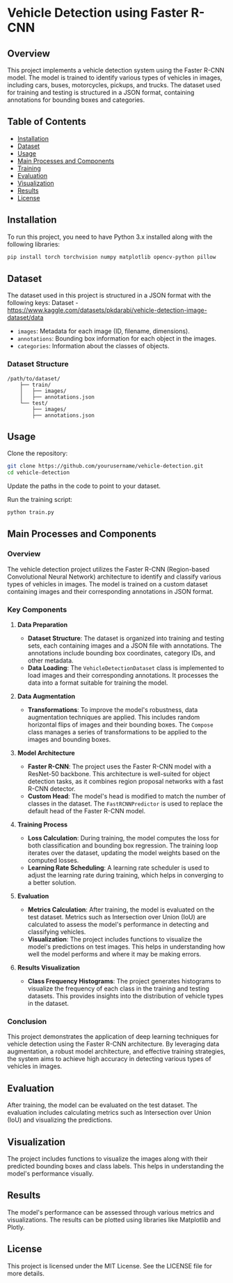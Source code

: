 # Vehicle Detection using Faster R-CNN

## Overview
This project implements a vehicle detection system using the Faster R-CNN model. The model is trained to identify various types of vehicles in images, including cars, buses, motorcycles, pickups, and trucks. The dataset used for training and testing is structured in a JSON format, containing annotations for bounding boxes and categories.

## Table of Contents
- [Installation](#installation)
- [Dataset](#dataset)
- [Usage](#usage)
- [Main Processes and Components](#main-processes-and-components)
- [Training](#training)
- [Evaluation](#evaluation)
- [Visualization](#visualization)
- [Results](#results)
- [License](#license)

## Installation
To run this project, you need to have Python 3.x installed along with the following libraries:

```bash
pip install torch torchvision numpy matplotlib opencv-python pillow
```

## Dataset
The dataset used in this project is structured in a JSON format with the following keys:
Dataset - https://www.kaggle.com/datasets/pkdarabi/vehicle-detection-image-dataset/data

- `images`: Metadata for each image (ID, filename, dimensions).
- `annotations`: Bounding box information for each object in the images.
- `categories`: Information about the classes of objects.

### Dataset Structure
```
/path/to/dataset/
    ├── train/
    │   ├── images/
    │   ├── annotations.json
    └── test/
        ├── images/
        ├── annotations.json
```

## Usage
Clone the repository:

```bash
git clone https://github.com/yourusername/vehicle-detection.git
cd vehicle-detection
```

Update the paths in the code to point to your dataset.

Run the training script:

```bash
python train.py
```

## Main Processes and Components

### Overview
The vehicle detection project utilizes the Faster R-CNN (Region-based Convolutional Neural Network) architecture to identify and classify various types of vehicles in images. The model is trained on a custom dataset containing images and their corresponding annotations in JSON format.

### Key Components

1. **Data Preparation**
   - **Dataset Structure**: The dataset is organized into training and testing sets, each containing images and a JSON file with annotations. The annotations include bounding box coordinates, category IDs, and other metadata.
   - **Data Loading**: The `VehicleDetectionDataset` class is implemented to load images and their corresponding annotations. It processes the data into a format suitable for training the model.

2. **Data Augmentation**
   - **Transformations**: To improve the model's robustness, data augmentation techniques are applied. This includes random horizontal flips of images and their bounding boxes. The `Compose` class manages a series of transformations to be applied to the images and bounding boxes.

3. **Model Architecture**
   - **Faster R-CNN**: The project uses the Faster R-CNN model with a ResNet-50 backbone. This architecture is well-suited for object detection tasks, as it combines region proposal networks with a fast R-CNN detector.
   - **Custom Head**: The model's head is modified to match the number of classes in the dataset. The `FastRCNNPredictor` is used to replace the default head of the Faster R-CNN model.

4. **Training Process**
   - **Loss Calculation**: During training, the model computes the loss for both classification and bounding box regression. The training loop iterates over the dataset, updating the model weights based on the computed losses.
   - **Learning Rate Scheduling**: A learning rate scheduler is used to adjust the learning rate during training, which helps in converging to a better solution.

5. **Evaluation**
   - **Metrics Calculation**: After training, the model is evaluated on the test dataset. Metrics such as Intersection over Union (IoU) are calculated to assess the model's performance in detecting and classifying vehicles.
   - **Visualization**: The project includes functions to visualize the model's predictions on test images. This helps in understanding how well the model performs and where it may be making errors.

6. **Results Visualization**
   - **Class Frequency Histograms**: The project generates histograms to visualize the frequency of each class in the training and testing datasets. This provides insights into the distribution of vehicle types in the dataset.

### Conclusion
This project demonstrates the application of deep learning techniques for vehicle detection using the Faster R-CNN architecture. By leveraging data augmentation, a robust model architecture, and effective training strategies, the system aims to achieve high accuracy in detecting various types of vehicles in images.

## Evaluation
After training, the model can be evaluated on the test dataset. The evaluation includes calculating metrics such as Intersection over Union (IoU) and visualizing the predictions.

## Visualization
The project includes functions to visualize the images along with their predicted bounding boxes and class labels. This helps in understanding the model's performance visually.

## Results
The model's performance can be assessed through various metrics and visualizations. The results can be plotted using libraries like Matplotlib and Plotly.

## License
This project is licensed under the MIT License. See the LICENSE file for more details.

